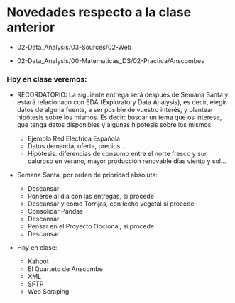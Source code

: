 # Novedades respecto a la clase anterior

* 02-Data_Analysis/03-Sources/02-Web

* 02-Data_Analysis/00-Matematicas_DS/02-Practica/Anscombes

### Hoy en clase veremos:



* RECORDATORIO: La siguiente entrega será después de Semana Santa y estará relacionado con EDA (Exploratory Data Analysis), es decir, elegir datos de alguna fuente, a ser posible de vuestro interés, y plantear hipótesis sobre los mismos. Es decir: buscar un tema que os interese, que tenga datos disponibles y algunas hipótesis sobre los mismos

  * Ejemplo Red Electrica Española
  * Datos demanda, oferta, precios...
  * Hipótesis: diferencias de consumo entre el norte fresco y sur caluroso en verano, mayor producción renovable días viento y sol...

* Semana Santa, por orden de prioridad absoluta: 

  * Descansar
  * Ponerse al día con las entregas, si procede 
  * Descansar y como Torrijas, con leche vegetal si procede
  * Consolidar Pandas
  * Descansar
  * Pensar en el Proyecto Opcional, si procede
  * Descansar

* Hoy en clase: 
  * Kahoot
  * El Quarteto de Anscombe
  * XML
  * SFTP
  * Web Scraping
    


